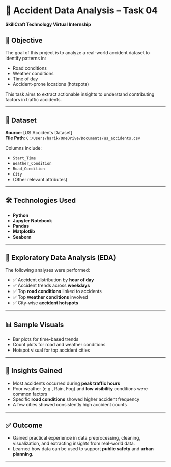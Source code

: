 # 🚦 Accident Data Analysis – Task 04  
**SkillCraft Technology Virtual Internship**

## 📌 Objective
The goal of this project is to analyze a real-world accident dataset to identify patterns in:
- Road conditions
- Weather conditions
- Time of day
- Accident-prone locations (hotspots)

This task aims to extract actionable insights to understand contributing factors in traffic accidents.

---

## 📁 Dataset
**Source**: [US Accidents Dataset]  
**File Path**: `C:/Users/harik/OneDrive/Documents/us_accidents.csv`

Columns include:
- `Start_Time`
- `Weather_Condition`
- `Road_Condition`
- `City`
- (Other relevant attributes)

---

## 🛠️ Technologies Used
- **Python**
- **Jupyter Notebook**
- **Pandas**
- **Matplotlib**
- **Seaborn**

---

## 🧪 Exploratory Data Analysis (EDA)
The following analyses were performed:
- ✅ Accident distribution by **hour of day**
- ✅ Accident trends across **weekdays**
- ✅ Top **road conditions** linked to accidents
- ✅ Top **weather conditions** involved
- ✅ City-wise **accident hotspots**

---

## 📊 Sample Visuals
- Bar plots for time-based trends
- Count plots for road and weather conditions
- Hotspot visual for top accident cities

---

## 📌 Insights Gained
- Most accidents occurred during **peak traffic hours**
- Poor weather (e.g., Rain, Fog) and **low visibility** conditions were common factors
- Specific **road conditions** showed higher accident frequency
- A few cities showed consistently high accident counts

---

## ✅ Outcome
- Gained practical experience in data preprocessing, cleaning, visualization, and extracting insights from real-world data.
- Learned how data can be used to support **public safety** and **urban planning**.

---


